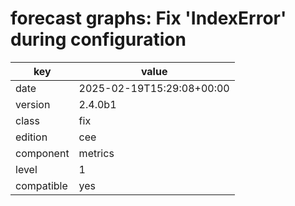 [//]: # (werk v2)
# forecast graphs: Fix 'IndexError' during configuration

key        | value
---------- | ---
date       | 2025-02-19T15:29:08+00:00
version    | 2.4.0b1
class      | fix
edition    | cee
component  | metrics
level      | 1
compatible | yes


